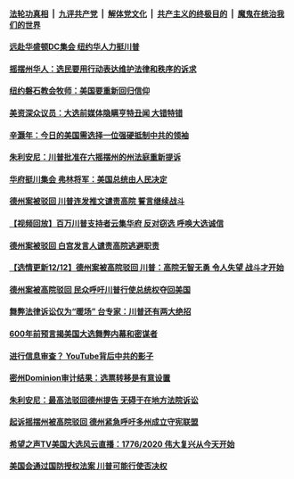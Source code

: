 

####  [法轮功真相](../../../../basic/blob/master/README.md?t=12131831) &nbsp;|&nbsp; [九评共产党](../../../../9ping.md/blob/master/README.md?t=12131831) &nbsp;|&nbsp; [解体党文化](../../../../jtdwh.md/blob/master/README.md?t=12131831)  &nbsp;|&nbsp; [共产主义的终极目的](../../../../gczydzjmd.md/blob/master/README.md?t=12131831) &nbsp;|&nbsp; [魔鬼在统治我们的世界](../../../../mgztzwmdsj.md/blob/master/README.md?t=12131831) 

#### [远赴华盛顿DC集会 纽约华人力挺川普](../pages/soh6/453043.md?t=12131831) 
#### [摇摆州华人：选民要用行动表达维护法律和秩序的诉求](../pages/soh6/453052.md?t=12131831) 
#### [纽约磐石教会牧师：美国要重新回归信仰](../pages/soh6/453067.md?t=12131831) 
#### [美资深众议员：大选前媒体隐瞒亨特丑闻 大错特错](../pages/soh6/453019.md?t=12131831) 
#### [辛灏年：今日的美国需选择一位强硬抵制中共的领袖](../pages/soh6/452800.md?t=12131831) 
#### [朱利安尼：川普批准在六摇摆州的州法庭重新提诉](../pages/soh6/452980.md?t=12131831) 
#### [华府挺川集会 弗林将军：美国总统由人民决定](../pages/soh6/452986.md?t=12131831) 
#### [德州案被驳回 川普连发推文谴责高院 誓言继续战斗](../pages/soh6/452968.md?t=12131831) 
#### [【视频回放】百万川普支持者云集华府 反对窃选 呼唤大选诚信](../pages/soh6/452950.md?t=12131831) 
#### [德州案被驳回 白宫发言人谴责高院逃避职责](../pages/soh6/452947.md?t=12131831) 
#### [【选情更新12/12】德州案被高院驳回 川普：高院无智无勇 令人失望 战斗才开始](../pages/soh6/452944.md?t=12131831) 
#### [德州案被高院驳回 民众呼吁川普行使总统权夺回美国](../pages/soh6/452860.md?t=12131831) 
#### [舞弊法律诉讼仅为“暖场” 台专家：川普还有两大绝招](../pages/soh6/452806.md?t=12131831) 
#### [600年前预言揭美国大选舞弊内幕和密谋者](../pages/soh6/452875.md?t=12131831) 
#### [ 进行信息审查？ YouTube背后中共的影子](../pages/soh6/452761.md?t=12131831) 
#### [密州Dominion审计结果：选票转移是有意设置](../pages/soh6/452815.md?t=12131831) 
#### [朱利安尼：最高法驳回德州提告 无碍于在地方法院诉讼](../pages/soh6/452824.md?t=12131831) 
#### [起诉摇摆州被高院驳回 德州紧急呼吁多州成立守宪联盟](../pages/soh6/452779.md?t=12131831) 
#### [希望之声TV美国大选风云直播：1776/2020  伟大复兴从今天开始](../pages/soh6/440155.md?t=12131831) 
#### [美国会通过国防授权法案 川普可能行使否决权](../pages/soh6/452743.md?t=12131831) 
